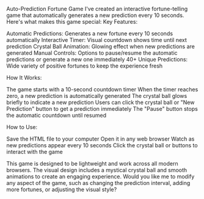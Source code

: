 Auto-Prediction Fortune Game
I've created an interactive fortune-telling game that automatically generates a new prediction every 10 seconds. Here's what makes this game special:
Key Features:

Automatic Predictions: Generates a new fortune every 10 seconds automatically
Interactive Timer: Visual countdown shows time until next prediction
Crystal Ball Animation: Glowing effect when new predictions are generated
Manual Controls: Options to pause/resume the automatic predictions or generate a new one immediately
40+ Unique Predictions: Wide variety of positive fortunes to keep the experience fresh

How It Works:

The game starts with a 10-second countdown timer
When the timer reaches zero, a new prediction is automatically generated
The crystal ball glows briefly to indicate a new prediction
Users can click the crystal ball or "New Prediction" button to get a prediction immediately
The "Pause" button stops the automatic countdown until resumed

How to Use:

Save the HTML file to your computer
Open it in any web browser
Watch as new predictions appear every 10 seconds
Click the crystal ball or buttons to interact with the game

This game is designed to be lightweight and work across all modern browsers. The visual design includes a mystical crystal ball and smooth animations to create an engaging experience.
Would you like me to modify any aspect of the game, such as changing the prediction interval, adding more fortunes, or adjusting the visual style?
